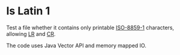 Is Latin 1
==========

Test a file whether it contains only printable [ISO-8859-1](https://en.wikipedia.org/wiki/ISO/IEC_8859-1) characters, allowing [LR](https://en.wikipedia.org/wiki/Newline) and [CR](https://en.wikipedia.org/wiki/Carriage_return).

The code uses Java Vector API and memory mapped IO.
